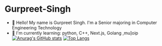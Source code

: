 # Gurpreet-Singh
* 👋 Hello! My name is Gurpreet Singh. I'm a Senior majoring in Computer Engineering Technology
* 🏫 I'm currently learning: python, C++, Next.js, Golang ,mu]oip  
[![Anurag's GitHub stats](https://github-readme-stats.vercel.app/api?username=Gurpreet-Singh)](https://github.com/Gurpreet-Singh/github-readme-stats)
[![Top Langs](https://github-readme-stats.vercel.app/api/top-langs/?username=Gurpreet-Singh)](https://github.com/Gurpreet-Singh/github-readme-stats)
